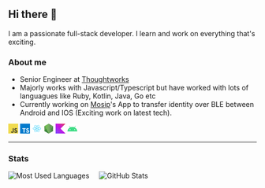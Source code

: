 ## Hi there 👋

I am a passionate full-stack developer. I learn and work on everything that's exciting.

### About me
* Senior Engineer at [Thoughtworks](https://www.thoughtworks.com/) 
* Majorly works with Javascript/Typescript but have worked with lots of languagues like Ruby, Kotlin, Java, Go etc
* Currently working on [Mosip](https://www.mosip.io)'s App to transfer identity over BLE between Android and IOS (Exciting work on latest tech).


<code><img height="20" title="javascript" alt="javascript" src="https://raw.githubusercontent.com/github/explore/80688e429a7d4ef2fca1e82350fe8e3517d3494d/topics/javascript/javascript.png"></code>
<code><img height="20" title="typescript" alt="typescript" src="https://raw.githubusercontent.com/github/explore/80688e429a7d4ef2fca1e82350fe8e3517d3494d/topics/typescript/typescript.png"></code>
<code><img height="20" title="react"  alt="react" src="https://raw.githubusercontent.com/github/explore/80688e429a7d4ef2fca1e82350fe8e3517d3494d/topics/react/react.png"></code>
<code><img height="20" title="nodejs" alt="nodejs" src="https://raw.githubusercontent.com/github/explore/80688e429a7d4ef2fca1e82350fe8e3517d3494d/topics/nodejs/nodejs.png"></code>
<code><img height="20" title="Kotlin" alt="Kotlin" src="https://raw.githubusercontent.com/github/explore/80688e429a7d4ef2fca1e82350fe8e3517d3494d/topics/kotlin/kotlin.png"></code>
<code><img height="20" title="Android" alt="Android" src="https://raw.githubusercontent.com/github/explore/8baf984947f4d9c32006bd03fa4c51ff91aadf8d/topics/android/android.png"></code>
<hr/>

### Stats

<div style="display:flex;gap: 20px;align-items: center">

<div>
    <img src="https://github-readme-stats.vercel.app/api/top-langs/?username=tilak-puli&layout=compact&theme=gotham" alt="Most Used Languages"/>
</div>

<div>
  <img src="https://github-readme-stats.vercel.app/api?username=tilak-puli&show_icons=true&line_height=27&count_private=true&theme=gotham" alt="GitHub Stats" />
</div>

</div>
